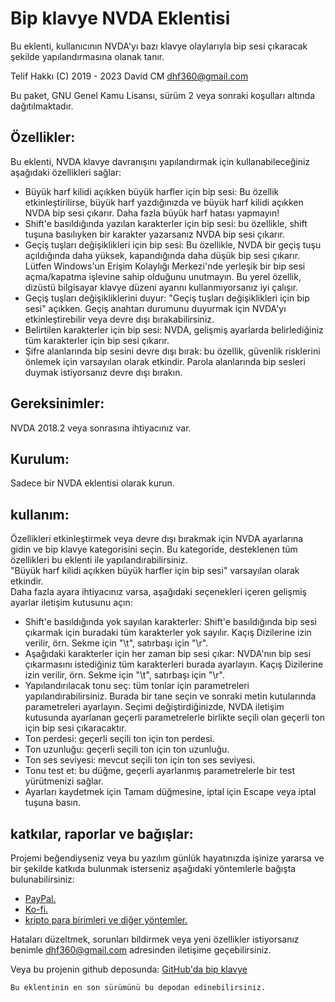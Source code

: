 # Bip klavye NVDA Eklentisi #
Bu eklenti, kullanıcının NVDA'yı bazı klavye olaylarıyla bip sesi çıkaracak şekilde yapılandırmasına olanak tanır.  

Telif Hakkı (C) 2019 - 2023 David CM <dhf360@gmail.com>  

Bu paket, GNU Genel Kamu Lisansı, sürüm 2 veya sonraki koşulları altında dağıtılmaktadır.  

## Özellikler:

  Bu eklenti, NVDA klavye davranışını yapılandırmak için kullanabileceğiniz aşağıdaki özellikleri sağlar:

* Büyük harf kilidi açıkken büyük harfler için bip sesi: Bu özellik etkinleştirilirse, büyük harf yazdığınızda ve büyük harf kilidi açıkken NVDA bip sesi çıkarır. Daha fazla büyük harf hatası yapmayın!
* Shift'e basıldığında yazılan karakterler için bip sesi: bu özellikle, shift tuşuna basılıyken bir karakter yazarsanız NVDA bip sesi çıkarır.
* Geçiş tuşları değişiklikleri için bip sesi: Bu özellikle, NVDA bir geçiş tuşu açıldığında daha yüksek, kapandığında daha düşük bip sesi çıkarır. Lütfen Windows'un Erişim Kolaylığı Merkezi'nde yerleşik bir bip sesi açma/kapatma işlevine sahip olduğunu unutmayın. Bu yerel özellik, dizüstü bilgisayar klavye düzeni ayarını kullanmıyorsanız iyi çalışır.
* Geçiş tuşları değişikliklerini duyur: "Geçiş tuşları değişiklikleri için bip sesi" açıkken. Geçiş anahtarı durumunu duyurmak için NVDA'yı etkinleştirebilir veya devre dışı bırakabilirsiniz.
* Belirtilen karakterler için bip sesi: NVDA, gelişmiş ayarlarda belirlediğiniz tüm karakterler için bip sesi çıkarır.
* Şifre alanlarında bip sesini devre dışı bırak: bu özellik, güvenlik risklerini önlemek için varsayılan olarak etkindir. Parola alanlarında bip sesleri duymak istiyorsanız devre dışı bırakın.

## Gereksinimler:

  NVDA 2018.2 veya sonrasına ihtiyacınız var.

## Kurulum:

  Sadece bir NVDA eklentisi olarak kurun.

## kullanım:

  Özellikleri etkinleştirmek veya devre dışı bırakmak için NVDA ayarlarına gidin ve bip klavye kategorisini seçin. Bu kategoride, desteklenen tüm özellikleri bu eklenti ile yapılandırabilirsiniz.  
  "Büyük harf kilidi açıkken büyük harfler için bip sesi" varsayılan olarak etkindir.  
  Daha fazla ayara ihtiyacınız varsa, aşağıdaki seçenekleri içeren gelişmiş ayarlar iletişim kutusunu açın:

* Shift'e basıldığında yok sayılan karakterler: Shift'e basıldığında bip sesi çıkarmak için buradaki tüm karakterler yok sayılır. Kaçış Dizilerine izin verilir, örn. Sekme için "\t", satırbaşı için "\r".
* Aşağıdaki karakterler için her zaman bip sesi çıkar: NVDA'nın bip sesi çıkarmasını istediğiniz tüm karakterleri burada ayarlayın. Kaçış Dizilerine izin verilir, örn. Sekme için "\t", satırbaşı için "\r".
* Yapılandırılacak tonu seç: tüm tonlar için parametreleri yapılandırabilirsiniz. Burada bir tane seçin ve sonraki metin kutularında parametreleri ayarlayın. Seçimi değiştirdiğinizde, NVDA iletişim kutusunda ayarlanan geçerli parametrelerle birlikte seçili olan geçerli ton için bip sesi çıkaracaktır.
* Ton perdesi: geçerli seçili ton için ton perdesi.
* Ton uzunluğu: geçerli seçili ton için ton uzunluğu.
* Ton ses seviyesi: mevcut seçili ton için ton ses seviyesi.
* Tonu test et: bu düğme, geçerli ayarlanmış parametrelerle bir test yürütmenizi sağlar.
* Ayarları kaydetmek için Tamam düğmesine, iptal için Escape veya iptal tuşuna basın.

## katkılar, raporlar ve bağışlar:

Projemi beğendiyseniz veya bu yazılım günlük hayatınızda işinize yararsa ve bir şekilde katkıda bulunmak isterseniz aşağıdaki yöntemlerle bağışta bulunabilirsiniz:

* [PayPal.](https://paypal.me/davicm)
* [Ko-fi.](https://ko-fi.com/davidacm)
* [kripto para birimleri ve diğer yöntemler.](https://davidacm.github.io/donations/)

Hataları düzeltmek, sorunları bildirmek veya yeni özellikler istiyorsanız benimle <dhf360@gmail.com> adresinden iletişime geçebilirsiniz.  

  Veya bu projenin github deposunda:
  [GitHub'da bip klavye](https://github.com/davidacm/beepKeyboard)

    Bu eklentinin en son sürümünü bu depodan edinebilirsiniz.
